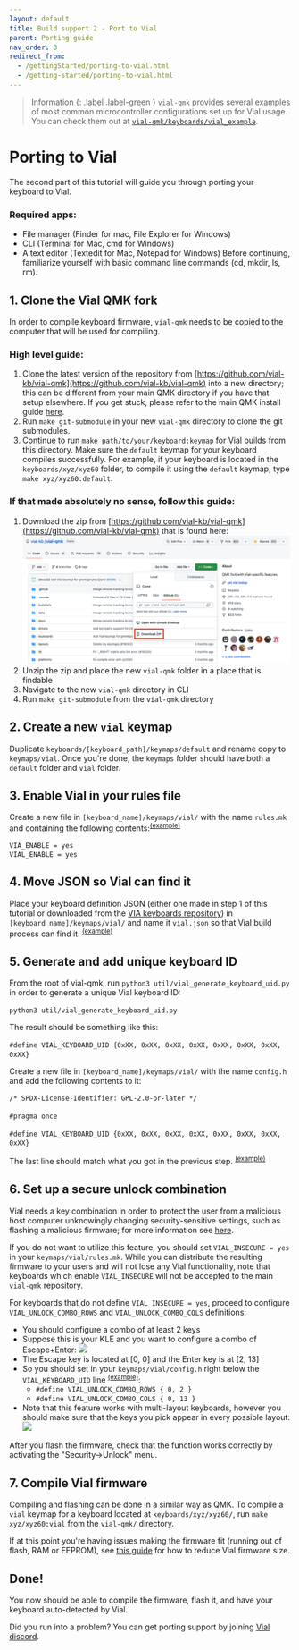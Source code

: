 ```yaml
---
layout: default
title: Build support 2 - Port to Vial
parent: Porting guide
nav_order: 3
redirect_from:
  - /gettingStarted/porting-to-vial.html
  - /getting-started/porting-to-vial.html
---
```


> Information
> {: .label .label-green }
> `vial-qmk` provides several examples of most common microcontroller configurations set up for Vial usage. You can check them out at [`vial-qmk/keyboards/vial_example`](https://github.com/vial-kb/vial-qmk/tree/vial/keyboards/vial_example).

# Porting to Vial

The second part of this tutorial will guide you through porting your keyboard to Vial.
### Required apps:
* File manager (Finder for mac, File Explorer for Windows)
* CLI (Terminal for Mac, cmd for Windows)
* A text editor (Textedit for Mac, Notepad for Windows)
Before continuing, familiarize yourself with basic command line commands (cd, mkdir, ls, rm). 

## 1. Clone the Vial QMK fork

In order to compile keyboard firmware, `vial-qmk` needs to be copied to the computer that will be used for compiling.

### High level guide:
1. Clone the latest version of the repository from [https://github.com/vial-kb/vial-qmk](https://github.com/vial-kb/vial-qmk) into a new directory; this can be different from your main QMK directory if you have that setup elsewhere. If you get stuck, please refer to the main QMK install guide [here](https://docs.qmk.fm/#/newbs_getting_started).
2. Run `make git-submodule` in your new `vial-qmk` directory to clone the git submodules.
3. Continue to run `make path/to/your/keyboard:keymap` for Vial builds from this directory. Make sure the `default` keymap for your keyboard compiles successfully. For example, if your keyboard is located in the `keyboards/xyz/xyz60` folder, to compile it using the `default` keymap, type `make xyz/xyz60:default`.

### If that made absolutely no sense, follow this guide:
1. Download the zip from [https://github.com/vial-kb/vial-qmk](https://github.com/vial-kb/vial-qmk) that is found here:
![](../img/download_repository.png)
2. Unzip the zip and place the new `vial-qmk` folder in a place that is findable
3. Navigate to the new `vial-qmk` directory in CLI
4. Run `make git-submodule` from the `vial-qmk` directory




## 2. Create a new `vial` keymap

Duplicate `keyboards/[keyboard_path]/keymaps/default` and rename copy to `keymaps/vial`. Once you're done, the `keymaps` folder should have both a `default` folder and `vial` folder.

## 3. Enable Vial in your rules file

Create a new file in `[keyboard_name]/keymaps/vial/` with the name `rules.mk` and containing the following contents:<sup>[(example)](https://github.com/vial-kb/vial-qmk/blob/90f3b0e2e188eccb23ed8a2a690df278a0f1057b/keyboards/vial_example/vial_atmega32u4/keymaps/vial/rules.mk#L2)</sup>

```
VIA_ENABLE = yes
VIAL_ENABLE = yes
```

## 4. Move JSON so Vial can find it

Place your keyboard definition JSON (either one made in step 1 of this tutorial or downloaded from the [VIA keyboards repository](https://github.com/the-via/keyboards/tree/master/src)) in `[keyboard_name]/keymaps/vial/` and name it `vial.json` so that Vial build process can find it. <sup>[(example)](https://github.com/vial-kb/vial-qmk/blob/90f3b0e2e188eccb23ed8a2a690df278a0f1057b/keyboards/vial_example/vial_atmega32u4/keymaps/vial/vial.json)</sup>

## 5. Generate and add unique keyboard ID

From the root of vial-qmk, run `python3 util/vial_generate_keyboard_uid.py` in order to generate a unique Vial keyboard ID:

`python3 util/vial_generate_keyboard_uid.py`

The result should be something like this:

`#define VIAL_KEYBOARD_UID {0xXX, 0xXX, 0xXX, 0xXX, 0xXX, 0xXX, 0xXX, 0xXX}`

Create a new file in `[keyboard_name]/keymaps/vial/` with the name `config.h` and add the following contents to it:

```
/* SPDX-License-Identifier: GPL-2.0-or-later */

#pragma once

#define VIAL_KEYBOARD_UID {0xXX, 0xXX, 0xXX, 0xXX, 0xXX, 0xXX, 0xXX, 0xXX}
```

The last line should match what you got in the previous step. <sup>[(example)](https://github.com/vial-kb/vial-qmk/blob/90f3b0e2e188eccb23ed8a2a690df278a0f1057b/keyboards/vial_example/vial_atmega32u4/keymaps/vial/config.h#L5)</sup>

## 6. Set up a secure unlock combination

Vial needs a key combination in order to protect the user from a malicious host computer unknowingly changing security-sensitive settings, such as flashing a malicious firmware; for more information see [here](security.md).

If you do not want to utilize this feature, you should set `VIAL_INSECURE = yes` in your `keymaps/vial/rules.mk`. While you can distribute the resulting firmware to your users and will not lose any Vial functionality, note that keyboards which enable `VIAL_INSECURE` will not be accepted to the main `vial-qmk` repository.

For keyboards that do not define `VIAL_INSECURE = yes`, proceed to configure `VIAL_UNLOCK_COMBO_ROWS` and `VIAL_UNLOCK_COMBO_COLS` definitions:

* You should configure a combo of at least 2 keys
* Suppose this is your KLE and you want to configure a combo of Escape+Enter:
![](../img/security-kle.png)
* The Escape key is located at [0, 0] and the Enter key is at [2, 13]
* So you should set in your `keymaps/vial/config.h` right below the `VIAL_KEYBOARD_UID` line <sup>[(example)](https://github.com/vial-kb/vial-qmk/blob/90f3b0e2e188eccb23ed8a2a690df278a0f1057b/keyboards/vial_example/vial_atmega32u4/keymaps/vial/config.h#L6-L7)</sup>:
  * `#define VIAL_UNLOCK_COMBO_ROWS { 0, 2 }`
  * `#define VIAL_UNLOCK_COMBO_COLS { 0, 13 }`
* Note that this feature works with multi-layout keyboards, however you should make sure that the keys you pick appear in every possible layout:
![](../img/security-user-prompt.png)

After you flash the firmware, check that the function works correctly by activating the "Security->Unlock" menu.

## 7. Compile Vial firmware

Compiling and flashing can be done in a similar way as QMK. To compile a `vial` keymap for a keyboard located at `keyboards/xyz/xyz60/`, run `make xyz/xyz60:vial` from the `vial-qmk/` directory.

If at this point you're having issues making the firmware fit (running out of flash, RAM or EEPROM), see [this guide](firmware-size.md) for how to reduce Vial firmware size.

## Done!

You now should be able to compile the firmware, flash it, and have your keyboard auto-detected by Vial.

Did you run into a problem? You can get porting support by joining [Vial discord](https://discord.gg/zNKEUXTKwF).
